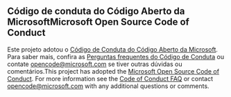 ## <a name="microsoft-open-source-code-of-conduct"></a><span data-ttu-id="5f5b1-101">Código de conduta do Código Aberto da Microsoft</span><span class="sxs-lookup"><span data-stu-id="5f5b1-101">Microsoft Open Source Code of Conduct</span></span>
<span data-ttu-id="5f5b1-p101">Este projeto adotou o [Código de Conduta do Código Aberto da Microsoft](https://opensource.microsoft.com/codeofconduct/). Para saber mais, confira as [Perguntas frequentes do Código de Conduta](https://opensource.microsoft.com/codeofconduct/faq/) ou contate [opencode@microsoft.com](mailto:opencode@microsoft.com) se tiver outras dúvidas ou comentários.</span><span class="sxs-lookup"><span data-stu-id="5f5b1-p101">This project has adopted the [Microsoft Open Source Code of Conduct](https://opensource.microsoft.com/codeofconduct/). For more information see the [Code of Conduct FAQ](https://opensource.microsoft.com/codeofconduct/faq/) or contact [opencode@microsoft.com](mailto:opencode@microsoft.com) with any additional questions or comments.</span></span>